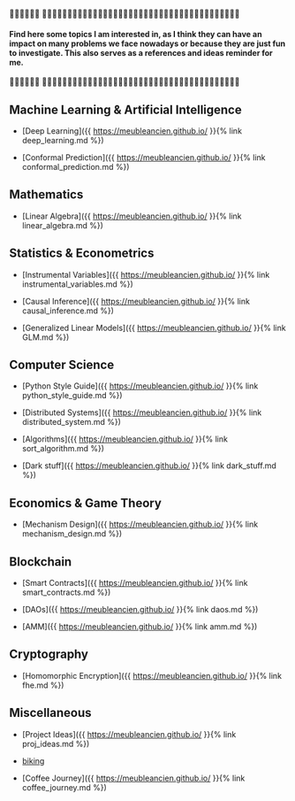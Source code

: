 🔧🔧🔧🔧🔧🔧 🔧🔧🔧🔧🔧🔧🔧🔧🔧🔧🔧🔧🔧🔧🔧🔧🔧🔧🔧🔧🔧🔧🔧🔧🔧🔧🔧🔧🔧🔧🔧🔧🔧🔧🔧🔧🔧🔧🔧                                                                                                                                                                         
#### Find here some topics I am interested in, as I think they can have an impact on many problems we face nowadays or because they are just fun to investigate. This also serves as a references and ideas reminder for me.
                                                                                                                                                                      
🔧🔧🔧🔧🔧🔧 🔧🔧🔧🔧🔧🔧🔧🔧🔧🔧🔧🔧🔧🔧🔧🔧🔧🔧🔧🔧🔧🔧🔧🔧🔧🍓🔧🔧🔧🔧🔧🔧🔧🔧🔧🔧🔧🔧🔧

## Machine Learning & Artificial Intelligence

* [Deep Learning]({{ https://meubleancien.github.io/ }}{% link deep_learning.md %})

* [Conformal Prediction]({{ https://meubleancien.github.io/ }}{% link conformal_prediction.md %})


## Mathematics

* [Linear Algebra]({{ https://meubleancien.github.io/ }}{% link linear_algebra.md %})


## Statistics & Econometrics

* [Instrumental Variables]({{ https://meubleancien.github.io/ }}{% link instrumental_variables.md %})

* [Causal Inference]({{ https://meubleancien.github.io/ }}{% link causal_inference.md %})

* [Generalized Linear Models]({{ https://meubleancien.github.io/ }}{% link GLM.md %})


## Computer Science

* [Python Style Guide]({{ https://meubleancien.github.io/ }}{% link python_style_guide.md %})

* [Distributed Systems]({{ https://meubleancien.github.io/ }}{% link distributed_system.md %})

* [Algorithms]({{ https://meubleancien.github.io/ }}{% link sort_algorithm.md %})

*  [Dark stuff]({{ https://meubleancien.github.io/ }}{% link dark_stuff.md %})


## Economics & Game Theory

* [Mechanism Design]({{ https://meubleancien.github.io/ }}{% link mechanism_design.md %})


## Blockchain 

* [Smart Contracts]({{ https://meubleancien.github.io/ }}{% link smart_contracts.md %})

* [DAOs]({{ https://meubleancien.github.io/ }}{% link daos.md %})

* [AMM]({{ https://meubleancien.github.io/ }}{% link amm.md %})

## Cryptography

* [Homomorphic Encryption]({{ https://meubleancien.github.io/ }}{% link fhe.md %})

## Miscellaneous

* [Project Ideas]({{ https://meubleancien.github.io/ }}{% link proj_ideas.md %}) 

* [biking](https://pedalchile.com/blog/cycling-vs-walking)

* [Coffee Journey]({{ https://meubleancien.github.io/ }}{% link coffee_journey.md %})


  




